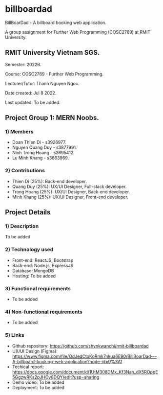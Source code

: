 # billboardad
BillBoarDad - A billboard booking web application.

A group assignment for Further Web Programming (COSC2769) at RMIT University.
## RMIT University Vietnam SGS.
Semester: 2022B.

Course: COSC2769 - Further Web Programming.

Lecturer/Tutor: Thanh Nguyen Ngoc.

Date created: Jul 8 2022.

Last updated: To be added.

## Project Group 1: MERN Noobs.
### 1) Members
+ Doan Thien Di - s3926977.
+ Nguyen Quang Duy - s3877991.
+ Ninh Trong Hoang - s3695412.
+ Lu Minh Khang - s3863969.

### 2) Contributions
+ Thien Di (25%): Back-end developer.
+ Quang Duy (25%): UX/UI Designer, Full-stack developer.
+ Trong Hoang (25%): UX/UI Designer, Back-end developer.
+ Minh Khang (25%): UX/UI Designer, Front-end developer.

## Project Details
### 1) Description
To be added
### 2) Technology used
+ Front-end: ReactJS, Bootstrap
+ Back-end: Node.js, ExpressJS
+ Database: MongoDB
+ Hosting: To be added
### 3) Functional requirements
+ To be added
### 4) Non-functional requirements
+ To be added
### 5) Links
+ Github repository: https://github.com/shynkwanchi/rmit-billboardad
+ UX/UI Design (Figma): https://www.figma.com/file/OdJedCtoKoRmk7nkua6E90/BillBoarDad---A-billboard-booking-web-application?node-id=0%3A1
+ Techical report: https://docs.google.com/document/d/1UtM308DMx_Kf3Nah_dX5ROpqE5GgzwRKs2pJHOv8DQY/edit?usp=sharing
+ Demo video: To be added
+ Deployment: To be added
